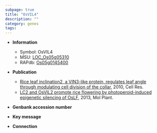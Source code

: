 ```yaml
---
subpage: true
title: "OsVIL4"
description: ""
category: genes
tags: 
---
```


* **Information**  
    + Symbol: OsVIL4  
    + MSU: [LOC_Os05g05310](http://rice.plantbiology.msu.edu/cgi-bin/ORF_infopage.cgi?orf=LOC_Os05g05310)  
    + RAPdb: [Os05g0145400](http://rapdb.dna.affrc.go.jp/viewer/gbrowse_details/irgsp1?name=Os05g0145400)  

* **Publication**  
    + [Rice leaf inclination2, a VIN3-like protein, regulates leaf angle through modulating cell division of the collar](http://www.ncbi.nlm.nih.gov/pubmed?term=Rice+leaf+inclination2,+a+VIN3-like+protein,+regulates+leaf+angle+through+modulating+cell+division+of+the+collar%5BTitle%5D), 2010, Cell Res.
    + [LC2 and OsVIL2 promote rice flowering by photoperoid-induced epigenetic silencing of OsLF](http://www.ncbi.nlm.nih.gov/pubmed?term=LC2+and+OsVIL2+promote+rice+flowering+by+photoperoid-induced+epigenetic+silencing+of+OsLF%5BTitle%5D), 2013, Mol Plant.

* **Genbank accession number**  

* **Key message**  

* **Connection**  



